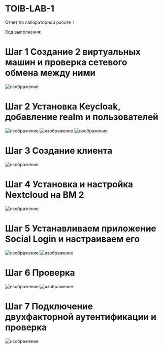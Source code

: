 # TOIB-LAB-1
Отчет по лабораторной работе 1

Ход выполнения:
# Шаг 1 Создание 2 виртуальных машин и проверка сетевого обмена между ними
![изображение](https://github.com/AntonOcheredko/TOIB-LAB-1/assets/82804320/0280cb65-f900-4742-b964-e434c8fef936)
# Шаг 2 Установка Keycloak, добавление realm и пользователей
![изображение](https://github.com/AntonOcheredko/TOIB-LAB-1/assets/82804320/04f080ac-eff5-423b-815d-01f02e1a022a)
![изображение](https://github.com/AntonOcheredko/TOIB-LAB-1/assets/82804320/92540f33-612e-479a-b8b1-621083734a51)
![изображение](https://github.com/AntonOcheredko/TOIB-LAB-1/assets/82804320/3eca7cc2-db7d-4433-9b52-4230384dd00d)
# Шаг 3 Создание клиента
![изображение](https://github.com/AntonOcheredko/TOIB-LAB-1/assets/82804320/5b75f197-67c9-4efb-969a-736ac3571661)
# Шаг 4 Установка и настройка Nextcloud на ВМ 2
![изображение](https://github.com/AntonOcheredko/TOIB-LAB-1/assets/82804320/8ffe0407-24ac-4200-95a1-d8fb6667f703)
# Шаг 5 Устанавливаем приложение Social Login и настраиваем его
![изображение](https://github.com/AntonOcheredko/TOIB-LAB-1/assets/82804320/81bfa93e-18fa-46d5-8891-73d2b225f524)
![изображение](https://github.com/AntonOcheredko/TOIB-LAB-1/assets/82804320/4c7a6587-b924-4166-9d0d-13c839a9e52c)
# Шаг 6 Проверка
![изображение](https://github.com/AntonOcheredko/TOIB-LAB-1/assets/82804320/ba3ccba5-e392-4b4b-8dba-51d34ed3ee6e)
![изображение](https://github.com/AntonOcheredko/TOIB-LAB-1/assets/82804320/6917b15b-6e4b-4461-8699-01f190401793)
# Шаг 7 Подключение двухфакторной аутентификации и проверка
![изображение](https://github.com/AntonOcheredko/TOIB-LAB-1/assets/82804320/7319e441-4a41-488c-98f7-345c41741c7c)



